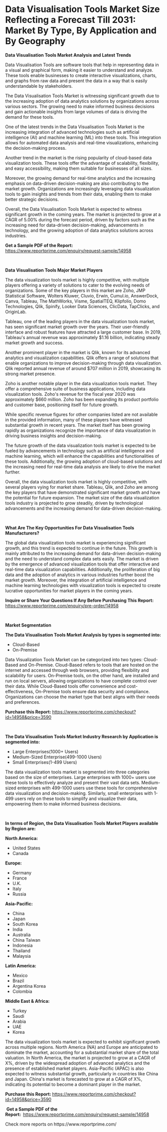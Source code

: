 <p><h1>Data Visualisation Tools Market Size Reflecting a Forecast Till 2031: Market By Type, By Application and By Geography</h1></p><p><strong>Data Visualisation Tools Market Analysis and Latest Trends</strong></p>
<p><p>Data Visualisation Tools are software tools that help in representing data in a visual and graphical form, making it easier to understand and analyze. These tools enable businesses to create interactive visualizations, charts, and graphs from raw data and present the data in a way that is easily understandable by stakeholders.</p><p>The Data Visualisation Tools Market is witnessing significant growth due to the increasing adoption of data analytics solutions by organizations across various sectors. The growing need to make informed business decisions and gain actionable insights from large volumes of data is driving the demand for these tools.</p><p>One of the latest trends in the Data Visualisation Tools Market is the increasing integration of advanced technologies such as artificial intelligence (AI) and machine learning (ML) into these tools. This integration allows for automated data analysis and real-time visualizations, enhancing the decision-making process.</p><p>Another trend in the market is the rising popularity of cloud-based data visualization tools. These tools offer the advantage of scalability, flexibility, and easy accessibility, making them suitable for businesses of all sizes.</p><p>Moreover, the growing demand for real-time analytics and the increasing emphasis on data-driven decision-making are also contributing to the market growth. Organizations are increasingly leveraging data visualization tools to gain insights and trends from their data, enabling them to make better strategic decisions.</p><p>Overall, the Data Visualisation Tools Market is expected to witness significant growth in the coming years. The market is projected to grow at a CAGR of 5.00% during the forecast period, driven by factors such as the increasing need for data-driven decision-making, advancements in technology, and the growing adoption of data analytics solutions across industries.</p></p>
<p><strong>Get a Sample PDF of the Report:&nbsp;</strong> <a href="https://www.reportprime.com/enquiry/request-sample/14958">https://www.reportprime.com/enquiry/request-sample/14958</a></p>
<p>&nbsp;</p>
<p><strong>Data Visualisation Tools Major Market Players</strong></p>
<p><p>The data visualization tools market is highly competitive, with multiple players offering a variety of solutions to cater to the evolving needs of organizations. Some of the key players in this market are Zoho, JMP Statistical Software, Wolters Kluwer, Cluvio, Erwin, Cumul.io, AnswerDock, Canva, Tableau, The MathWorks, Visme, SpatialTEQ, Klipfolio, Domo Technologies, Qlik, Spinify, Looker Data Sciences, ClicData, TapClicks, and OriginLab.</p><p>Tableau, one of the leading players in the data visualization tools market, has seen significant market growth over the years. Their user-friendly interface and robust features have attracted a large customer base. In 2019, Tableau's annual revenue was approximately $1.16 billion, indicating steady market growth and success.</p><p>Another prominent player in the market is Qlik, known for its advanced analytics and visualization capabilities. Qlik offers a range of solutions that enable organizations to improve decision-making through data visualization. Qlik reported annual revenue of around $707 million in 2019, showcasing its strong market presence.</p><p>Zoho is another notable player in the data visualization tools market. They offer a comprehensive suite of business applications, including data visualization tools. Zoho's revenue for the fiscal year 2020 was approximately $660 million. Zoho has been expanding its product portfolio and customer base, positioning itself for future growth.</p><p>While specific revenue figures for other companies listed are not available in the provided information, many of these players have witnessed substantial growth in recent years. The market itself has been growing rapidly as organizations recognize the importance of data visualization in driving business insights and decision-making.</p><p>The future growth of the data visualization tools market is expected to be fueled by advancements in technology such as artificial intelligence and machine learning, which will enhance the capabilities and functionalities of these tools. Additionally, the growing adoption of cloud-based solutions and the increasing need for real-time data analysis are likely to drive the market further.</p><p>Overall, the data visualization tools market is highly competitive, with several players vying for market share. Tableau, Qlik, and Zoho are among the key players that have demonstrated significant market growth and have the potential for future expansion. The market size of the data visualization tools industry is projected to grow steadily, driven by technological advancements and the increasing demand for data-driven decision-making.</p></p>
<p>&nbsp;</p>
<p><strong>What Are The Key Opportunities For Data Visualisation Tools Manufacturers?</strong></p>
<p><p>The global data visualization tools market is experiencing significant growth, and this trend is expected to continue in the future. This growth is mainly attributed to the increasing demand for data-driven decision-making and the need to understand complex data sets easily. The market is driven by the emergence of advanced visualization tools that offer interactive and real-time data visualization capabilities. Additionally, the proliferation of big data and the adoption of analytics in various industries further boost the market growth. Moreover, the integration of artificial intelligence and machine learning technologies with visualization tools is expected to create lucrative opportunities for market players in the coming years.</p></p>
<p><strong>Inquire or Share Your Questions If Any Before Purchasing This Report:</strong> <a href="https://www.reportprime.com/enquiry/pre-order/14958">https://www.reportprime.com/enquiry/pre-order/14958</a></p>
<p>&nbsp;</p>
<p><strong>Market Segmentation</strong></p>
<p><strong>The Data Visualisation Tools Market Analysis by types is segmented into:</strong></p>
<p><ul><li>Cloud-Based</li><li>On-Premise</li></ul></p>
<p><p>Data Visualization Tools Market can be categorized into two types: Cloud-Based and On-Premise. Cloud-Based refers to tools that are hosted on the internet and accessed through web browsers, providing flexibility and scalability for users. On-Premise tools, on the other hand, are installed and run on local servers, allowing organizations to have complete control over their data. While Cloud-Based tools offer convenience and cost-effectiveness, On-Premise tools ensure data security and compliance. Organizations can choose the market type that best aligns with their needs and preferences.</p></p>
<p><strong>Purchase this Report:&nbsp;</strong><a href="https://www.reportprime.com/checkout?id=14958&price=3590">https://www.reportprime.com/checkout?id=14958&price=3590</a></p>
<p>&nbsp;</p>
<p><strong>The Data Visualisation Tools Market Industry Research by Application is segmented into:</strong></p>
<p><ul><li>Large Enterprises(1000+ Users)</li><li>Medium-Sized Enterprise(499-1000 Users)</li><li>Small Enterprises(1-499 Users)</li></ul></p>
<p><p>The data visualization tools market is segmented into three categories based on the size of enterprises. Large enterprises with 1000+ users use these tools to effectively analyze and present their vast data sets. Medium-sized enterprises with 499-1000 users use these tools for comprehensive data visualization and decision-making. Similarly, small enterprises with 1-499 users rely on these tools to simplify and visualize their data, empowering them to make informed business decisions.</p></p>
<p>&nbsp;</p>
<p><strong>In terms of Region, the Data Visualisation Tools Market Players available by Region are:</strong></p>
<p>
    <p> <strong> North America: </strong>
        <ul>
            <li>United States</li>
            <li>Canada</li>
        </ul>
        </p> 
    <p> <strong> Europe: </strong>
        <ul>
            <li>Germany</li>
            <li>France</li>
            <li>U.K.</li>
            <li>Italy</li>
            <li>Russia</li>
        </ul>
        </p> 
    <p> <strong> Asia-Pacific: </strong>
        <ul>
            <li>China</li>
            <li>Japan</li>
            <li>South Korea</li>
            <li>India</li>
            <li>Australia</li>
            <li>China Taiwan</li>
            <li>Indonesia</li>
            <li>Thailand</li>
            <li>Malaysia</li>
        </ul>
        </p> 
    <p> <strong> Latin America: </strong>
        <ul>
            <li>Mexico</li>
            <li>Brazil</li>
            <li>Argentina Korea</li>
            <li>Colombia</li>
        </ul>
        </p> 
    <p> <strong> Middle East & Africa: </strong>
        <ul>
            <li>Turkey</li>
            <li>Saudi</li>
            <li>Arabia</li>
            <li>UAE</li>
            <li>Korea</li>
        </ul>
    </p>
    </p>
<p><p>The data visualization tools market is expected to exhibit significant growth across multiple regions. North America (NA) and Europe are anticipated to dominate the market, accounting for a substantial market share of the total valuation. In North America, the market is projected to grow at a CAGR of X%, driven by the widespread adoption of advanced analytics and the presence of established market players. Asia-Pacific (APAC) is also expected to witness substantial growth, particularly in countries like China and Japan. China's market is forecasted to grow at a CAGR of X%, indicating its potential to become a dominant player in the market.</p></p>
<p><strong>Purchase this Report: </strong><a href="https://www.reportprime.com/checkout?id=14958&price=3590">https://www.reportprime.com/checkout?id=14958&price=3590</a></p>
<p>&nbsp;<strong>Get a Sample PDF of the Report:&nbsp;&nbsp;</strong><a href="https://www.reportprime.com/enquiry/request-sample/14958">https://www.reportprime.com/enquiry/request-sample/14958</a></p>
<p><strong></strong></p>
<p>Check more reports on https://www.reportprime.com/</p>